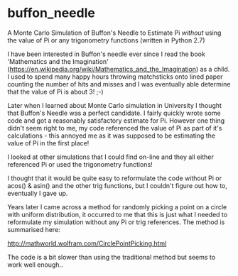 # buffon_needle
A Monte Carlo Simulation of Buffon's Needle to Estimate Pi _without_ using the value of Pi or any trigonometry functions (written in Python 2.7)

I have been interested in Buffon's needle ever since I read the book 'Mathematics and the Imagination' (https://en.wikipedia.org/wiki/Mathematics_and_the_Imagination) as a child.  I used to spend many happy hours throwing matchsticks onto lined paper counting the number of hits and misses and I was eventually able determine that the value of Pi is about 3! ;-)

Later when I learned about Monte Carlo simulation in University I thought that Buffon's Needle was a perfect candidate.  I fairly quickly wrote some code and got a reasonably satisfactory estimate for Pi.  However one thing didn't seem right to me, my code referenced the value of Pi as part of it's calculations - this annoyed me as it was supposed to be estimating the value of Pi in the first place!

I looked at other simulations that I could find on-line and they all either referenced Pi or used the trigonometry functions!

I thought that it would be quite easy to reformulate the code without Pi or acos() & asin() and the other trig functions, but I couldn't figure out how to, eventually I gave up.

Years later I came across a method for randomly picking a point on a circle with uniform distribution, it occurred to me that this is just what I needed to reformulate my simulation without any Pi or trig references.  The method is summarised here:


http://mathworld.wolfram.com/CirclePointPicking.html


The code is a bit slower than using the traditional method but seems to work well enough..
